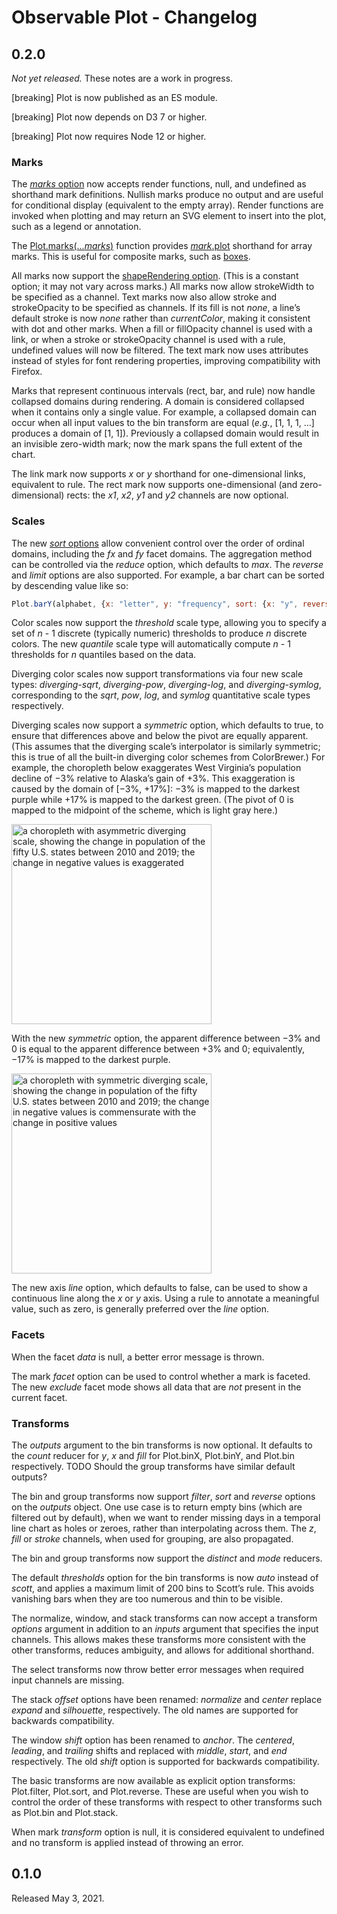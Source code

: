 # Observable Plot - Changelog

## 0.2.0

*Not yet released.* These notes are a work in progress.

[breaking] Plot is now published as an ES module.

[breaking] Plot now depends on D3 7 or higher.

[breaking] Plot now requires Node 12 or higher.

### Marks

The [*marks* option](https://github.com/observablehq/plot/blob/main/README.md#mark-options) now accepts render functions, null, and undefined as shorthand mark definitions. Nullish marks produce no output and are useful for conditional display (equivalent to the empty array). Render functions are invoked when plotting and may return an SVG element to insert into the plot, such as a legend or annotation.

The [Plot.marks(...*marks*)](https://github.com/observablehq/plot/blob/main/README.md#plotmarksmarks) function provides [*mark*.plot](https://github.com/observablehq/plot/blob/main/README.md#plotplotoptions) shorthand for array marks. This is useful for composite marks, such as [boxes](https://github.com/observablehq/plot/blob/8fef4fa52a4cca4135f5f964e3c328ef8f18f672/test/plots/morley-boxplot.js#L18-L23).

All marks now support the [shapeRendering option](https://developer.mozilla.org/en-US/docs/Web/SVG/Attribute/shape-rendering). (This is a constant option; it may not vary across marks.) All marks now allow strokeWidth to be specified as a channel. Text marks now also allow stroke and strokeOpacity to be specified as channels. If its fill is not *none*, a line’s default stroke is now *none* rather than *currentColor*, making it consistent with dot and other marks. When a fill or fillOpacity channel is used with a link, or when a stroke or strokeOpacity channel is used with a rule, undefined values will now be filtered. The text mark now uses attributes instead of styles for font rendering properties, improving compatibility with Firefox.

Marks that represent continuous intervals (rect, bar, and rule) now handle collapsed domains during rendering. A domain is considered collapsed when it contains only a single value. For example, a collapsed domain can occur when all input values to the bin transform are equal (*e.g.*, [1, 1, 1, …] produces a domain of [1, 1]). Previously a collapsed domain would result in an invisible zero-width mark; now the mark spans the full extent of the chart.

The link mark now supports *x* or *y* shorthand for one-dimensional links, equivalent to rule. The rect mark now supports one-dimensional (and zero-dimensional) rects: the *x1*, *x2*, *y1* and *y2* channels are now optional.

### Scales

The new [*sort* options](https://github.com/observablehq/plot/blob/main/README.md#sort-options) allow convenient control over the order of ordinal domains, including the *fx* and *fy* facet domains. The aggregation method can be controlled via the *reduce* option, which defaults to *max*. The *reverse* and *limit* options are also supported. For example, a bar chart can be sorted by descending value like so:

```js
Plot.barY(alphabet, {x: "letter", y: "frequency", sort: {x: "y", reverse: true}})
```

Color scales now support the *threshold* scale type, allowing you to specify a set of *n* - 1 discrete (typically numeric) thresholds to produce *n* discrete colors. The new *quantile* scale type will automatically compute *n* - 1 thresholds for *n* quantiles based on the data.

Diverging color scales now support transformations via four new scale types: *diverging-sqrt*, *diverging-pow*, *diverging-log*, and *diverging-symlog*, corresponding to the *sqrt*, *pow*, *log*, and *symlog* quantitative scale types respectively.

Diverging scales now support a *symmetric* option, which defaults to true, to ensure that differences above and below the pivot are equally apparent. (This assumes that the diverging scale’s interpolator is similarly symmetric; this is true of all the built-in diverging color schemes from ColorBrewer.) For example, the choropleth below exaggerates West Virginia’s population decline of −3% relative to Alaska’s gain of +3%. This exaggeration is caused by the domain of [−3%, +17%]: −3% is mapped to the darkest purple while +17% is mapped to the darkest green. (The pivot of 0 is mapped to the midpoint of the scheme, which is light gray here.)

<img width="320" alt="a choropleth with asymmetric diverging scale, showing the change in population of the fifty U.S. states between 2010 and 2019; the change in negative values is exaggerated" src="https://user-images.githubusercontent.com/230541/129834636-504214ae-2519-4814-9b2a-9ced7f65a1c5.png">

With the new *symmetric* option, the apparent difference between −3% and 0 is equal to the apparent difference between +3% and 0; equivalently, −17% is mapped to the darkest purple.

<img width="320" alt="a choropleth with symmetric diverging scale, showing the change in population of the fifty U.S. states between 2010 and 2019; the change in negative values is commensurate with the change in positive values" src="https://user-images.githubusercontent.com/230541/129834634-2617a895-5040-4135-b015-0aa4b812c262.png">

The new axis *line* option, which defaults to false, can be used to show a continuous line along the *x* or *y* axis. Using a rule to annotate a meaningful value, such as zero, is generally preferred over the *line* option.

### Facets

When the facet *data* is null, a better error message is thrown.

The mark *facet* option can be used to control whether a mark is faceted. The new *exclude* facet mode shows all data that are *not* present in the current facet.

### Transforms

The *outputs* argument to the bin transforms is now optional. It defaults to the *count* reducer for *y*, *x* and *fill* for Plot.binX, Plot.binY, and Plot.bin respectively. TODO Should the group transforms have similar default outputs?

The bin and group transforms now support *filter*, *sort* and *reverse* options on the *outputs* object. One use case is to return empty bins (which are filtered out by default), when we want to render missing days in a temporal line chart as holes or zeroes, rather than interpolating across them. The *z*, *fill* or *stroke* channels, when used for grouping, are also propagated.

The bin and group transforms now support the *distinct* and *mode* reducers.

The default *thresholds* option for the bin transforms is now *auto* instead of *scott*, and applies a maximum limit of 200 bins to Scott’s rule. This avoids vanishing bars when they are too numerous and thin to be visible.

The normalize, window, and stack transforms can now accept a transform *options* argument in addition to an *inputs* argument that specifies the input channels. This allows makes these transforms more consistent with the other transforms, reduces ambiguity, and allows for additional shorthand.

The select transforms now throw better error messages when required input channels are missing.

The stack *offset* options have been renamed: *normalize* and *center* replace *expand* and *silhouette*, respectively. The old names are supported for backwards compatibility.

The window *shift* option has been renamed to *anchor*. The *centered*, *leading*, and *trailing* shifts and replaced with *middle*, *start*, and *end* respectively. The old *shift* option is supported for backwards compatibility.

The basic transforms are now available as explicit option transforms: Plot.filter, Plot.sort, and Plot.reverse. These are useful when you wish to control the order of these transforms with respect to other transforms such as Plot.bin and Plot.stack.

When mark *transform* option is null, it is considered equivalent to undefined and no transform is applied instead of throwing an error.

## 0.1.0

Released May 3, 2021.
